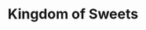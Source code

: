 ---
title: "Kingdom of Sweets"
url: /dublin/kingdom-of-sweets-westmoreland-street/
shop: confectionery
---
